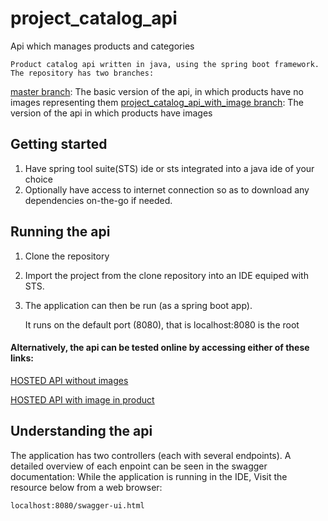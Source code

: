 # project_catalog_api

Api which manages products and categories

	Product catalog api written in java, using the spring boot framework.
	The repository has two branches:
[master branch](https://github.com/achilep/project_catalog_api): The basic version of the api, in which products have no images 
	representing them
[project_catalog_api_with_image branch](https://github.com/achilep/project_catalog_api/tree/project_catalog_api_with_image): The version of the api in which products 
	have images
	
## Getting started
1.  Have spring tool suite(STS) ide or sts integrated into a java ide of your choice
2.	Optionally have access to internet connection so as to download any dependencies on-the-go if needed.

## Running the api

1.	Clone the repository
2.  Import the project from the clone repository into an IDE equiped with STS.
3.	The application can then be run (as a spring boot app).

	
	It runs on the default port (8080), that is localhost:8080 is the root
	
#### Alternatively, the api can be tested online by accessing either of these links:

[HOSTED API without images](https://sheltered-falls-45349.herokuapp.com/swagger-ui.html)

[HOSTED API with image in product](https://shielded-crag-51074.herokuapp.com/swagger-ui.html)

## Understanding the api

	
The application has two controllers (each with several endpoints). 
A detailed overview of each enpoint can be seen in the swagger documentation: 
While the application is running in the IDE, Visit the resource below from a web browser:

	localhost:8080/swagger-ui.html

